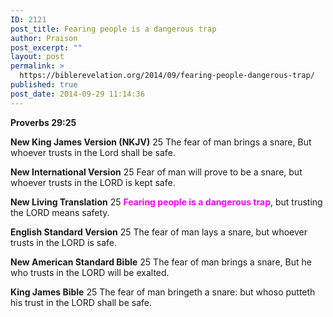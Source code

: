 ```yaml
---
ID: 2121
post_title: Fearing people is a dangerous trap
author: Praison
post_excerpt: ""
layout: post
permalink: >
  https://biblerevelation.org/2014/09/fearing-people-dangerous-trap/
published: true
post_date: 2014-09-29 11:14:36
---
```

<strong>Proverbs 29:25</strong>

<strong>New King James Version (NKJV)</strong>
25 The fear of man brings a snare,
But whoever trusts in the Lord shall be safe.

<strong>New International Version</strong>
25 Fear of man will prove to be a snare, but whoever trusts in the LORD is kept safe.

<strong>New Living Translation</strong>
25 <span style="color: #ff00ff;"><strong>Fearing people is a dangerous trap</strong></span>, but trusting the LORD means safety.

<strong>English Standard Version</strong>
25 The fear of man lays a snare, but whoever trusts in the LORD is safe.

<strong>New American Standard Bible</strong>
25 The fear of man brings a snare, But he who trusts in the LORD will be exalted.

<strong>King James Bible</strong>
25 The fear of man bringeth a snare: but whoso putteth his trust in the LORD shall be safe.